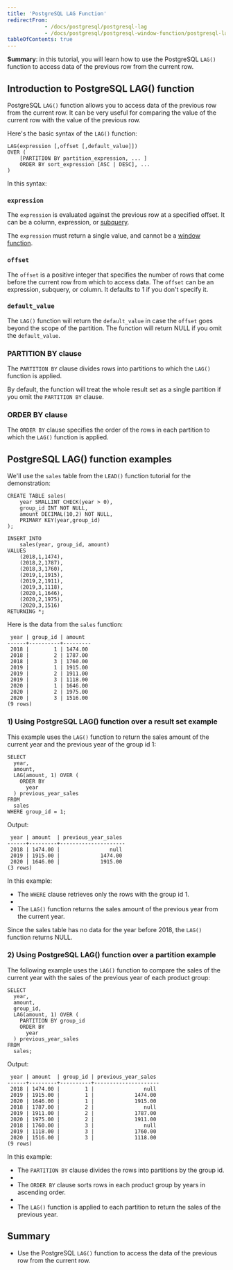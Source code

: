 ```yaml
---
title: 'PostgreSQL LAG Function'
redirectFrom:
            - /docs/postgresql/postgresql-lag 
            - /docs/postgresql/postgresql-window-function/postgresql-lag-function/
tableOfContents: true
---
```



**Summary**: in this tutorial, you will learn how to use the PostgreSQL `LAG()` function to access data of the previous row from the current row.





## Introduction to PostgreSQL LAG() function





PostgreSQL `LAG()` function allows you to access data of the previous row from the current row. It can be very useful for comparing the value of the current row with the value of the previous row.





Here's the basic syntax of the `LAG()` function:





```
LAG(expression [,offset [,default_value]])
OVER (
    [PARTITION BY partition_expression, ... ]
    ORDER BY sort_expression [ASC | DESC], ...
)
```





In this syntax:





### `expression`





The `expression` is evaluated against the previous row at a specified offset. It can be a column, expression, or [subquery](/docs/postgresql/postgresql-subquery).





The `expression` must return a single value, and cannot be a [window function](https://www.postgresqltutorial.com/postgresql-window-function/).





### `offset`





The `offset` is a positive integer that specifies the number of rows that come before the current row from which to access data. The `offset` can be an expression, subquery, or column. It defaults to 1 if you don't specify it.





### `default_value`





The `LAG()` function will return the `default_value` in case the `offset` goes beyond the scope of the partition. The function will return NULL if you omit the `default_value`.





### PARTITION BY clause





The `PARTITION BY` clause divides rows into partitions to which the `LAG()` function is applied.





By default, the function will treat the whole result set as a single partition if you omit the `PARTITION BY` clause.





### ORDER BY clause





The `ORDER BY` clause specifies the order of the rows in each partition to which the `LAG()` function is applied.





## PostgreSQL LAG() function examples





We'll use the `sales` table from the `LEAD()` function tutorial for the demonstration:





```
CREATE TABLE sales(
	year SMALLINT CHECK(year > 0),
	group_id INT NOT NULL,
	amount DECIMAL(10,2) NOT NULL,
	PRIMARY KEY(year,group_id)
);

INSERT INTO
	sales(year, group_id, amount)
VALUES
	(2018,1,1474),
	(2018,2,1787),
	(2018,3,1760),
	(2019,1,1915),
	(2019,2,1911),
	(2019,3,1118),
	(2020,1,1646),
	(2020,2,1975),
	(2020,3,1516)
RETURNING *;
```





Here is the data from the `sales` function:





```
 year | group_id | amount
------+----------+---------
 2018 |        1 | 1474.00
 2018 |        2 | 1787.00
 2018 |        3 | 1760.00
 2019 |        1 | 1915.00
 2019 |        2 | 1911.00
 2019 |        3 | 1118.00
 2020 |        1 | 1646.00
 2020 |        2 | 1975.00
 2020 |        3 | 1516.00
(9 rows)
```





### 1) Using PostgreSQL LAG() function over a result set example





This example uses the `LAG()` function to return the sales amount of the current year and the previous year of the group id 1:





```
SELECT
  year,
  amount,
  LAG(amount, 1) OVER (
    ORDER BY
      year
  ) previous_year_sales
FROM
  sales
WHERE group_id = 1;
```





Output:





```
 year | amount  | previous_year_sales
------+---------+---------------------
 2018 | 1474.00 |                null
 2019 | 1915.00 |             1474.00
 2020 | 1646.00 |             1915.00
(3 rows)
```





In this example:





- The `WHERE` clause retrieves only the rows with the group id 1.
-
- The `LAG()` function returns the sales amount of the previous year from the current year.





Since the sales table has no data for the year before 2018, the `LAG()` function returns NULL.





### 2) Using PostgreSQL LAG() function over a partition example





The following example uses the `LAG()` function to compare the sales of the current year with the sales of the previous year of each product group:





```
SELECT
  year,
  amount,
  group_id,
  LAG(amount, 1) OVER (
    PARTITION BY group_id
    ORDER BY
      year
  ) previous_year_sales
FROM
  sales;
```





Output:





```
 year | amount  | group_id | previous_year_sales
------+---------+----------+---------------------
 2018 | 1474.00 |        1 |                null
 2019 | 1915.00 |        1 |             1474.00
 2020 | 1646.00 |        1 |             1915.00
 2018 | 1787.00 |        2 |                null
 2019 | 1911.00 |        2 |             1787.00
 2020 | 1975.00 |        2 |             1911.00
 2018 | 1760.00 |        3 |                null
 2019 | 1118.00 |        3 |             1760.00
 2020 | 1516.00 |        3 |             1118.00
(9 rows)
```





In this example:





- The `PARTITION BY` clause divides the rows into partitions by the group id.
-
- The `ORDER BY` clause sorts rows in each product group by years in ascending order.
-
- The `LAG()` function is applied to each partition to return the sales of the previous year.





## Summary





- Use the PostgreSQL `LAG()` function to access the data of the previous row from the current row.


